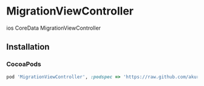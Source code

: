 MigrationViewController
=======================

ios CoreData MigrationViewController

## Installation

### CocoaPods

``` ruby
pod 'MigrationViewController', :podspec => 'https://raw.github.com/akuraru/MigrationViewController/master/MigrationViewController.podspec'
```

